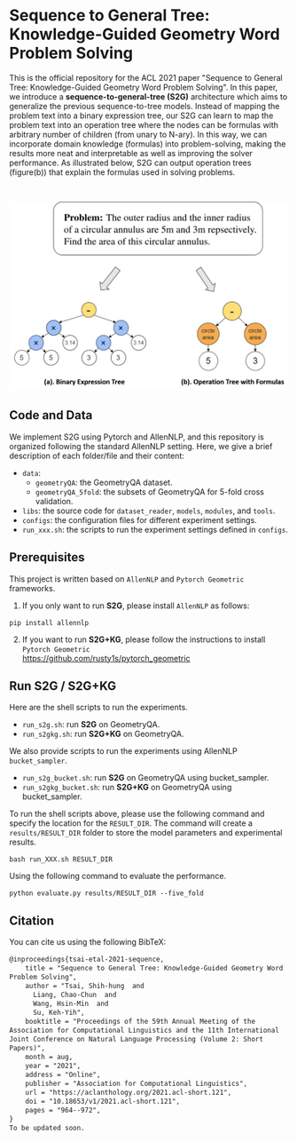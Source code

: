 # Sequence to General Tree: Knowledge-Guided Geometry Word Problem Solving

This is the official repository for the ACL 2021 paper "Sequence to General Tree: Knowledge-Guided Geometry Word Problem Solving". In this paper, we introduce a **sequence-to-general-tree (S2G)** architecture which aims to generalize the previous sequence-to-tree models. Instead of mapping the problem text into a binary expression tree, our S2G can learn to map the problem text into an operation tree where the nodes can be formulas with arbitrary number of children (from unary to N-ary). In this way, we can incorporate domain knowledge (formulas) into problem-solving, making the results more neat and interpretable as well as improving the solver performance. As illustrated below, S2G can output operation trees (figure(b)) that explain the formulas used in solving problems.

<br>
<p align="center">
  <img src="./imgs/figure1.png" width="550">
</p>


## Code and Data

We implement S2G using Pytorch and AllenNLP, and this repository is organized following the standard AllenNLP setting.
Here, we give a brief description of each folder/file and their content:

+ `data`: 
    + `geometryQA`: the GeometryQA dataset.
    + `geometryQA_5fold`: the subsets of GeometryQA for 5-fold cross validation.
+ `libs`: the source code for `dataset_reader`, `models`, `modules`, and `tools`.
+ `configs`: the configuration files for different experiment settings.  
+ `run_xxx.sh`: the scripts to run the experiment settings defined in `configs`.


## Prerequisites

This project is written based on `AllenNLP` and `Pytorch Geometric` frameworks.

1. If you only want to run **S2G**, please install `AllenNLP` as follows:

```
pip install allennlp
```

2. If you want to run **S2G+KG**, please follow the instructions to install `Pytorch Geometric`  
https://github.com/rusty1s/pytorch_geometric



## Run S2G / S2G+KG

Here are the shell scripts to run the experiments.

+ `run_s2g.sh`: run **S2G** on GeometryQA.
+ `run_s2gkg.sh`: run **S2G+KG** on GeometryQA.

We also provide scripts to run the experiments using AllenNLP `bucket_sampler`.

+ `run_s2g_bucket.sh`: run **S2G** on GeometryQA using bucket_sampler.
+ `run_s2gkg_bucket.sh`: run **S2G+KG** on GeometryQA using bucket_sampler.


To run the shell scripts above, please use the following command and specify the location for the `RESULT_DIR`. The command will create a `results/RESULT_DIR` folder to store the model parameters and experimental results. 
```
bash run_XXX.sh RESULT_DIR
```

Using the following command to evaluate the performance.
```
python evaluate.py results/RESULT_DIR --five_fold
```

## Citation

You can cite us using the following BibTeX:

```
@inproceedings{tsai-etal-2021-sequence,
    title = "Sequence to General Tree: Knowledge-Guided Geometry Word Problem Solving",
    author = "Tsai, Shih-hung  and
      Liang, Chao-Chun  and
      Wang, Hsin-Min  and
      Su, Keh-Yih",
    booktitle = "Proceedings of the 59th Annual Meeting of the Association for Computational Linguistics and the 11th International Joint Conference on Natural Language Processing (Volume 2: Short Papers)",
    month = aug,
    year = "2021",
    address = "Online",
    publisher = "Association for Computational Linguistics",
    url = "https://aclanthology.org/2021.acl-short.121",
    doi = "10.18653/v1/2021.acl-short.121",
    pages = "964--972",
}
To be updated soon.
```
